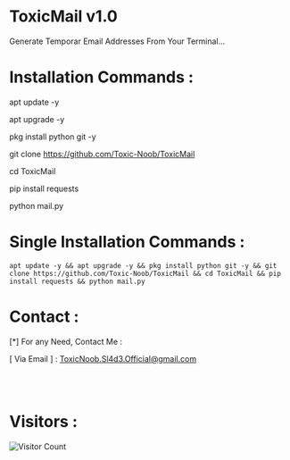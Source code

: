 # ToxicMail v1.0
Generate Temporar Email Addresses From Your Terminal...

# Installation Commands :

apt update -y

apt upgrade -y

pkg install python git -y

git clone https://github.com/Toxic-Noob/ToxicMail

cd ToxicMail

pip install requests

python mail.py

# Single Installation Commands :
``` shell script
apt update -y && apt upgrade -y && pkg install python git -y && git clone https://github.com/Toxic-Noob/ToxicMail && cd ToxicMail && pip install requests && python mail.py
```

# Contact :

[*] For any Need, Contact Me :

[ Via Email ] : ToxicNoob.Sl4d3.Official@gmail.com

<br><br>
# Visitors :


![Visitor Count](https://profile-counter.glitch.me/Toxic-Noob/count.svg)

